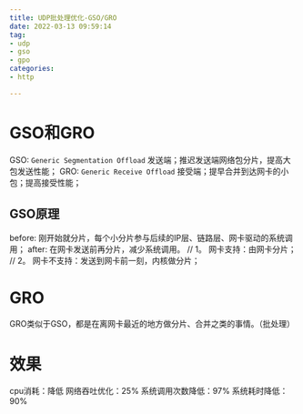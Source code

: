 ```yaml
---
title: UDP批处理优化-GSO/GRO
date: 2022-03-13 09:59:14
tag:
- udp
- gso
- gpo
categories: 
- http

---
```


# GSO和GRO
GSO: `Generic Segmentation Offload`
发送端；推迟发送端网络包分片，提高大包发送性能；
GRO: `Generic Receive Offload`
接受端；提早合并到达网卡的小包；提高接受性能；

## GSO原理
before:
刚开始就分片，每个小分片参与后续的IP层、链路层、网卡驱动的系统调用；
after:
在网卡发送前再分片，减少系统调用。
// 1。 网卡支持：由网卡分片；
// 2。 网卡不支持：发送到网卡前一刻，内核做分片；

# GRO
GRO类似于GSO，都是在离网卡最近的地方做分片、合并之类的事情。（批处理）

# 效果
cpu消耗：降低
网络吞吐优化：25%
系统调用次数降低：97%
系统耗时降低：90%
